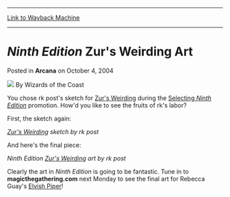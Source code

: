 
---
[Link to Wayback Machine](https://web.archive.org/web/20211021064032/https://magic.wizards.com/en/articles/archive/arcana/ninth-edition-zurs-weirding-art-2004-10-04)

[_metadata_:author]:- "Wizards of the Coast"
[_metadata_:description]:- "You chose rk post's sketch for Zur's Weirding during the Selecting Ninth Edition promotion. How'd you like to see the fruits of rk's labor? First, the sketch again: Zur's Weirding sketch by rk post And here's the final piece: Ninth Edition Zur's Weirding art by rk post Clearly the art in Ninth Edition is going to be fantastic. Tune in to magicthegathering.com next Monday to"
[_metadata_:generator]:- "Drupal 7 (http://drupal.org)"
[_metadata_:node]:- "607581"
[_metadata_:publish_date]:- "2004-10-04"
[_metadata_:source]:- "div-main-content"
[_metadata_:title]:- "Ninth Edition Zur's Weirding Art"
[_metadata_:wayback_capture_timestamp]:- "2021-10-21 06:40:32"
[_metadata_:wayback_raw_url]:- "https://web.archive.org/web/20211021064032id_/https://magic.wizards.com/en/articles/archive/arcana/ninth-edition-zurs-weirding-art-2004-10-04"
[_metadata_:wayback_url]:- "https://magic.wizards.com/en/articles/archive/arcana/ninth-edition-zurs-weirding-art-2004-10-04"
---


*Ninth Edition* Zur's Weirding Art
==================================



 Posted in **Arcana**
 on October 4, 2004 






![](https://media.magic.wizards.com/styles/auth_small/public/images/person/wizards_author.jpg)
By Wizards of the Coast











You chose rk post's sketch for [Zur's Weirding](https://gatherer.wizards.com/Pages/Card/Details.aspx?name=Zur%27s+Weirding) during the [Selecting *Ninth Edition*](http://archive.wizards.com/Magic/Magazine/Article.aspx?x=mtgcom/selecting9e/wrapup) promotion. How'd you like to see the fruits of rk's labor?


First, the sketch again:


  
*[Zur's Weirding](https://gatherer.wizards.com/Pages/Card/Details.aspx?name=Zur%27s+Weirding) sketch by rk post*



And here's the final piece:


  
*Ninth Edition [Zur's Weirding](https://gatherer.wizards.com/Pages/Card/Details.aspx?name=Zur%27s+Weirding) art by rk post*



Clearly the art in *Ninth Edition* is going to be fantastic. Tune in to **magicthegathering.com** next Monday to see the final art for Rebecca Guay's [Elvish Piper](https://gatherer.wizards.com/Pages/Card/Details.aspx?name=Elvish+Piper)!







